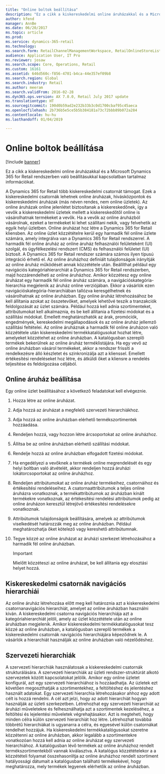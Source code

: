 ```yaml
---
title: "Online boltok beállítása"
description: "Ez a cikk a kiskereskedelmi online áruházakkal és a Microsoft Dynamics 365 for Retail rendszerben való beállításukkal kapcsolatban tartalmaz információkat."
author: kfend
manager: AnnBe
ms.date: 06/20/2017
ms.topic: article
ms.prod: 
ms.service: dynamics-365-retail
ms.technology: 
ms.search.form: RetailChannelManagementWorkspace, RetailOnlineStoreList
audience: Application User, IT Pro
ms.reviewer: josaw
ms.search.scope: Core, Operations, Retail
ms.custom: 16161
ms.assetid: 646d560c-f856-4701-b4ca-44e357ef09b8
ms.search.region: Global
ms.search.industry: Retail
ms.author: meeram
ms.search.validFrom: 2016-02-28
ms.dyn365.ops.version: AX 7.0.0, Retail July 2017 update
ms.translationtype: HT
ms.sourcegitcommit: 190d0b59ad2e232b33b3c0d1700cbaf95c45aeca
ms.openlocfilehash: 2b736b5e5ce5b5b384181a73c72bbb89b072a284
ms.contentlocale: hu-hu
ms.lasthandoff: 01/04/2019

---
```


# <a name="set-up-online-stores"></a>Online boltok beállítása

[!include [banner](includes/banner.md)]

Ez a cikk a kiskereskedelmi online áruházakkal és a Microsoft Dynamics 365 for Retail rendszerben való beállításukkal kapcsolatban tartalmaz információkat.

A Dynamics 365 for Retail több kiskereskedelmi csatornát támogat. Ezek a kiskereskedelmi csatornák lehetnek online áruházak, hívásközpontok és kiskereskedelmi áruházak (más néven rendes, nem online üzletek). Az online áruházak online jelenlétet biztosítanak a kiskereskedőnek, így a vevők a kiskereskedelmi üzletek mellett a kiskereskedőtől online is vásárolhatnak termékeket a vevők. Ha a vevők az online áruházból vásárolnak, ezeket a termékeket ki lehet szállítani nekik, vagy felvehetik az egyik helyi üzletben. Online áruházat hoz létre a Dynamics 365 for Retail kliensben. Az online üzlet közzétételre kerül egy harmadik fél online üzlete számára, amely integrálva van a Dynamics 365 for Retail rendszerrel. A harmadik fél online áruház az online áruház felhasználói felületeként (UI) szolgál, és ügyfélkezelési rendszert (CMS) és felhasználói felületet (UI) biztosít. A Dynamics 365 for Retail rendszer számára számos ilyen típusú integráció érhető el. Az online áruházhoz definiált tulajdonságok irányítják az online áruház működését annak közzététele után. Beállíthat például egy navigációs kategóriahierarchiát a Dynamics 365 for Retail rendszerben, majd hozzárendelheti az online áruházhoz. Amikor közzétesz egy online áruházat egy harmadik fél online áruház számára, a navigációskategória-hierarchia megjelenik az áruház online verziójában. Ekkor a vásárlók ezen navigációskategória-hierarchiában tallózva keresgélhetnek és vásárolhatnak az online áruházban. Egy online áruház létrehozásához be kell állítania azokat az összetevőket, amelyek lehetővé teszik a tranzakciók feldolgozását az üzlet számára. Például hozzá kell adnia szortimenteket, attribútumokat kell alkalmaznia, és be kell állítania a fizetési módokat és a szállítási módokat. Emellett meghatározhatók az árak, promóciók, engedmények, kereskedelmi megállapodások és az online áruház jellemző szállítási feltételei. Az online áruháznak a harmadik fél online áruházon való közzététele után kiskereskedelmi termékkatalógusokat hozhat létre, amelyeket közzétehet az online áruházban. A katalógusban szereplő termékek bekerülnek az online áruház terméklistájára. Ha egy vevő az online áruházban vásárol termékeket, akkor a rendszer frissíti a rendelkezésre álló készletet és szinkronizálja azt a klienssel. Emellett értékesítési rendeléseket hoz létre, és átküldi őket a kliensre a rendelés teljesítése és feldolgozása céljából.

## <a name="set-up-an-online-store"></a>Online áruház beállítása

Egy online üzlet beállításához a következő feladatokat kell elvégeznie.

1. Hozza létre az online áruházat.
2. Adja hozzá az áruházat a megfelelő szervezeti hierarchiákhoz.
3. Adja hozzá az online áruházban elérhető termékszortimentek hozzáadása.
4. Rendeljen hozzá, vagy hozzon létre árcsoportokat az online áruházhoz.
5. Állítsa be az online áruházban elérhető szállítási módokat.
6. Rendelje hozzá az online áruházban elfogadott fizetési módokat.
7. Ha engedélyezi a vevőknek a termékek online megrendelését és egy helyi boltban való átvételét, akkor rendeljen hozzá áruházi lokátorcsoportokat az online áruházhoz.
8. Rendeljen attribútumokat az online áruház termékeihez, csatornáihoz és értékesítési rendeléseihez. A csatornaattribútumok a teljes online áruházra vonatkoznak, a termékattribútumok az áruházban kínált termékekre vonatkoznak, az értékesítési rendelési attribútumok pedig az online áruházon keresztül létrejövő értékesítési rendelésekre vonatkoznak.
9. Attribútumok tulajdonságok beállítására, amelyek az attribútumok viselkedését határozzák meg az online áruházban. Például meghatározhatja őket kötelező vagy kereshető attribútumnak.
10. Tegye közzé az online áruházat az áruházi szerkezet létrehozásához a harmadik fél online áruházban.

    > [!IMPORTANT]
    > Mielőtt közzéteszi az online áruházat, be kell állítania egy elosztási helyet hozzá.

## <a name="retail-channel-navigation-hierarchies"></a>Kiskereskedelmi csatornák navigációs hierarchiái

Az online áruház létrehozása előtt meg kell határoznia azt a kiskereskedelmi csatornanavigációs hierarchiát, amelyet az online áruházban használni kíván. A kiskereskedelmi csatorna navigációs hierarchiája azt a kategóriahierarchiát jelöli, amely az üzlet közzététele után az online áruházban megjelenik. Amikor kiskereskedelmi termékkatalógusokat tesz közzé az online áruházban, a katalógusban szereplő termékek a kiskereskedelmi csatornák navigációs hierarchiájára képeződnek le. A vásárlók a hierarchiát használják az online áruházban való nézelődéshez.

## <a name="organization-hierarchies"></a>Szervezeti hierarchiák

A szervezeti hierarchiák használatosak a kiskereskedelmi csatornák strukturálására. A szervezeti hierarchiák az üzleti rendszer-struktúrát alkotó szervezetek között kapcsolatokat jelölik. Amikor egy online üzletet konfigurál, azt egy szervezeti hierarchiához is hozzáadhatja. Az üzletek ezt követően megoszthatják a szortimentekhez, a feltöltéshez és jelentéshez használt adatokat. Egy szervezeti hierarchia létrehozásakor ahhoz egy adott célt is hozzá rendelni. A cél azt jelzi, hogy az adott hierarchiát hogyan használják az üzleti szerkezetben. Létrehozhat egy szervezeti hierarchiát az áruházi műveletekre és felhesználhatja azt a szortimentek kezeléséhez, a feltöltési és lejelentési műveletek végrehajtásakor. Azt is megteheti, hogy minden célra külön szervezeti hierarchiát hoz létre. Létrehozhat továbbá többrétű hierarchiákat is ugyanarra a célra, és egyesével külön csatornákat rendelhet hozzájuk. Ha kiskereskedelmi termékkatalógusokat szeretne közzétenni az online áruházban, akkor legalább a szortimentekre vonatkozóan hozzá kell adnia az online áruházat egy szervezeti hierarchiához. A katalógusban lévő termékek az online áruházhoz rendelt termékszortimentekből vannak kiválasztva. A katalógus közzétételekor a a közzétételi folyamat összehasonlítja az online áruházhoz rendelt szortiment hatályossági dátumait a katalógusban található termékekével, hogy meghatározza, mely termékek legyenek elérhetők az online áruházban.

